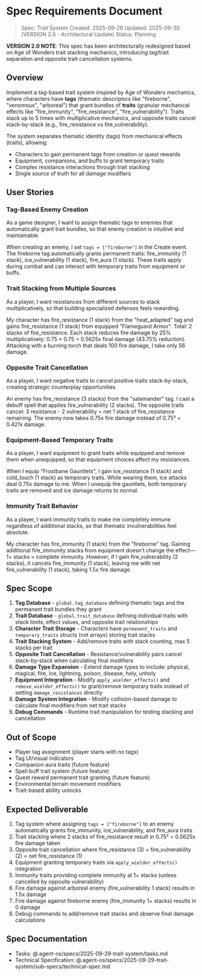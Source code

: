 # Spec Requirements Document

> Spec: Trait System
> Created: 2025-09-29
> Updated: 2025-09-30 (VERSION 2.0 - Architectural Update)
> Status: Planning

**VERSION 2.0 NOTE**: This spec has been architecturally redesigned based on Age of Wonders trait stacking mechanics, introducing tag/trait separation and opposite trait cancellation systems.

## Overview

Implement a tag-based trait system inspired by Age of Wonders mechanics, where characters have **tags** (thematic descriptors like "fireborne", "venomous", "arboreal") that grant bundles of **traits** (granular mechanical effects like "fire_immunity", "fire_resistance", "fire_vulnerability"). Traits stack up to 5 times with multiplicative mechanics, and opposite traits cancel stack-by-stack (e.g., fire_resistance vs fire_vulnerability).

The system separates thematic identity (tags) from mechanical effects (traits), allowing:
- Characters to gain permanent tags from creation or quest rewards
- Equipment, companions, and buffs to grant temporary traits
- Complex resistance interactions through trait stacking
- Single source of truth for all damage modifiers

## User Stories

### Tag-Based Enemy Creation

As a game designer, I want to assign thematic tags to enemies that automatically grant trait bundles, so that enemy creation is intuitive and maintainable.

When creating an enemy, I set `tags = ["fireborne"]` in the Create event. The fireborne tag automatically grants permanent traits: fire_immunity (1 stack), ice_vulnerability (1 stack), fire_aura (1 stack). These traits apply during combat and can interact with temporary traits from equipment or buffs.

### Trait Stacking from Multiple Sources

As a player, I want resistances from different sources to stack multiplicatively, so that building specialized defenses feels rewarding.

My character has fire_resistance (1 stack) from the "heat_adapted" tag and gains fire_resistance (1 stack) from equipped "Flameguard Armor". Total: 2 stacks of fire_resistance. Each stack reduces fire damage by 25% multiplicatively: 0.75 × 0.75 = 0.5625x final damage (43.75% reduction). Attacking with a burning torch that deals 100 fire damage, I take only 56 damage.

### Opposite Trait Cancellation

As a player, I want negative traits to cancel positive traits stack-by-stack, creating strategic counterplay opportunities.

An enemy has fire_resistance (3 stacks) from the "salamander" tag. I cast a debuff spell that applies fire_vulnerability (2 stacks). The opposite traits cancel: 3 resistance - 2 vulnerability = net 1 stack of fire_resistance remaining. The enemy now takes 0.75x fire damage instead of 0.75³ = 0.421x damage.

### Equipment-Based Temporary Traits

As a player, I want equipment to grant traits while equipped and remove them when unequipped, so that equipment choices affect my resistances.

When I equip "Frostbane Gauntlets", I gain ice_resistance (1 stack) and cold_touch (1 stack) as temporary traits. While wearing them, ice attacks deal 0.75x damage to me. When I unequip the gauntlets, both temporary traits are removed and ice damage returns to normal.

### Immunity Trait Behavior

As a player, I want immunity traits to make me completely immune regardless of additional stacks, so that thematic invulnerabilities feel absolute.

My character has fire_immunity (1 stack) from the "fireborne" tag. Gaining additional fire_immunity stacks from equipment doesn't change the effect—1+ stacks = complete immunity. However, if I gain fire_vulnerability (2 stacks), it cancels fire_immunity (1 stack), leaving me with net fire_vulnerability (1 stack), taking 1.5x fire damage.

## Spec Scope

1. **Tag Database** - `global.tag_database` defining thematic tags and the permanent trait bundles they grant
2. **Trait Database** - `global.trait_database` defining individual traits with stack limits, effect values, and opposite trait relationships
3. **Character Trait Storage** - Characters have `permanent_traits` and `temporary_traits` structs (not arrays) storing trait stacks
4. **Trait Stacking System** - Add/remove traits with stack counting, max 5 stacks per trait
5. **Opposite Trait Cancellation** - Resistance/vulnerability pairs cancel stack-by-stack when calculating final modifiers
6. **Damage Type Expansion** - Extend damage types to include: physical, magical, fire, ice, lightning, poison, disease, holy, unholy
7. **Equipment Integration** - Modify `apply_wielder_effects()` and `remove_wielder_effects()` to grant/remove temporary traits instead of setting `damage_resistances` directly
8. **Damage System Integration** - Modify collision-based damage to calculate final modifiers from net trait stacks
9. **Debug Commands** - Runtime trait manipulation for testing stacking and cancellation

## Out of Scope

- Player tag assignment (player starts with no tags)
- Tag UI/visual indicators
- Companion aura traits (future feature)
- Spell buff trait system (future feature)
- Quest reward permanent trait granting (future feature)
- Environmental terrain movement modifiers
- Trait-based ability unlocks

## Expected Deliverable

1. Tag system where assigning `tags = ["fireborne"]` to an enemy automatically grants fire_immunity, ice_vulnerability, and fire_aura traits
2. Trait stacking where 2 stacks of fire_resistance result in 0.75² = 0.5625x fire damage taken
3. Opposite trait cancellation where fire_resistance (3) + fire_vulnerability (2) = net fire_resistance (1)
4. Equipment granting temporary traits via `apply_wielder_effects()` integration
5. Immunity traits providing complete immunity at 1+ stacks (unless cancelled by opposite vulnerability)
6. Fire damage against arboreal enemy (fire_vulnerability 1 stack) results in 1.5x damage
7. Fire damage against fireborne enemy (fire_immunity 1+ stacks) results in 0 damage
8. Debug commands to add/remove trait stacks and observe final damage calculations

## Spec Documentation

- Tasks: @.agent-os/specs/2025-09-29-trait-system/tasks.md
- Technical Specification: @.agent-os/specs/2025-09-29-trait-system/sub-specs/technical-spec.md
